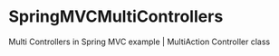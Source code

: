 # SpringMVCMultiControllers

Multi Controllers in Spring MVC example | MultiAction Controller class
